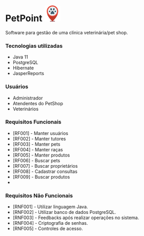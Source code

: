 # PetPoint <img src='.github/logo.png' width='50' >

Software para gestão de uma clínica veterinária/pet shop.

<!-- ## Modelo conceitual
![Modelo Conceitual](modeloER.png) -->

### Tecnologias utilizadas
- Java 11
- PostgreSQL
- Hibernate
- JasperReports

### Usuários
- Administrador
- Atendentes do PetShop
- Veterinários

### Requisitos Funcionais
- [RF001] - Manter usuários
- [RF002] - Manter tutores
- [RF003] - Manter pets
- [RF004] - Manter raças
- [RF005] - Manter produtos
- [RF006] - Buscar pets
- [RF007] - Buscar proprietários
- [RF008] - Cadastrar consultas 
- [RF009] - Buscar produtos
- 

### Requisitos Não Funcionais
- [RNF001] - Utilizar linguagem Java.
- [RNF002] - Utilizar banco de dados PostgreSQL.
- [RNF003] - Feedbacks após realizar operações no sistema. 
- [RNF004] - Criptografia de senhas.
- [RNF005] - Controles de acesso.
